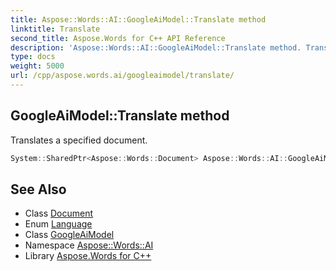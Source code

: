 ```yaml
---
title: Aspose::Words::AI::GoogleAiModel::Translate method
linktitle: Translate
second_title: Aspose.Words for C++ API Reference
description: 'Aspose::Words::AI::GoogleAiModel::Translate method. Translates a specified document in C++.'
type: docs
weight: 5000
url: /cpp/aspose.words.ai/googleaimodel/translate/
---
```

## GoogleAiModel::Translate method


Translates a specified document.

```cpp
System::SharedPtr<Aspose::Words::Document> Aspose::Words::AI::GoogleAiModel::Translate(System::SharedPtr<Aspose::Words::Document> doc, Aspose::Words::AI::Language language) override
```

## See Also

* Class [Document](../../../aspose.words/document/)
* Enum [Language](../../language/)
* Class [GoogleAiModel](../)
* Namespace [Aspose::Words::AI](../../)
* Library [Aspose.Words for C++](../../../)
